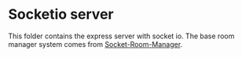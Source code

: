 # Socketio server

This folder contains the express server with socket io. The base room manager system comes from [Socket-Room-Manager](https://github.com/RubenNijhuis/Socket-Room-Manager).
